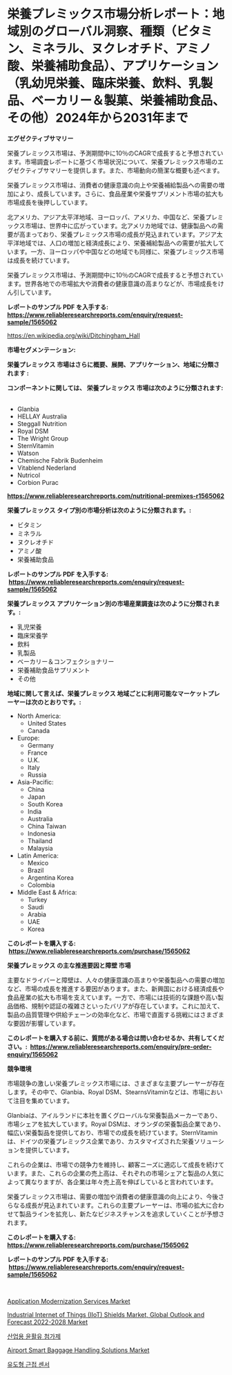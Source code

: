 <p><h1>栄養プレミックス市場分析レポート：地域別のグローバル洞察、種類（ビタミン、ミネラル、ヌクレオチド、アミノ酸、栄養補助食品）、アプリケーション（乳幼児栄養、臨床栄養、飲料、乳製品、ベーカリー＆製菓、栄養補助食品、その他）2024年から2031年まで</h1></p><p><strong>エグゼクティブサマリー</strong></p>
<p><p>栄養プレミックス市場は、予測期間中に10％のCAGRで成長すると予想されています。市場調査レポートに基づく市場状況について、栄養プレミックス市場のエグゼクティブサマリーを提供します。また、市場動向の簡潔な概要も述べます。</p><p>栄養プレミックス市場は、消費者の健康意識の向上や栄養補給製品への需要の増加により、成長しています。さらに、食品産業や栄養サプリメント市場の拡大も市場成長を後押ししています。</p><p>北アメリカ、アジア太平洋地域、ヨーロッパ、アメリカ、中国など、栄養プレミックス市場は、世界中に広がっています。北アメリカ地域では、健康製品への需要が高まっており、栄養プレミックス市場の成長が見込まれています。アジア太平洋地域では、人口の増加と経済成長により、栄養補給製品への需要が拡大しています。一方、ヨーロッパや中国などの地域でも同様に、栄養プレミックス市場は成長を続けています。</p><p>栄養プレミックス市場は、予測期間中に10％のCAGRで成長すると予想されています。世界各地での市場拡大や消費者の健康意識の高まりなどが、市場成長をけん引しています。</p></p>
<p><strong>レポートのサンプル PDF を入手する: <a href="https://www.reliableresearchreports.com/enquiry/request-sample/1565062">https://www.reliableresearchreports.com/enquiry/request-sample/1565062</a></strong></p>
<p><a href="https://en.wikipedia.org/wiki/Ditchingham_Hall">https://en.wikipedia.org/wiki/Ditchingham_Hall</a></p>
<p><strong>市場セグメンテーション:</strong></p>
<p><strong> 栄養プレミックス 市場はさらに概要、展開、アプリケーション、地域に分類されます :</strong></p>
<p><strong>コンポーネントに関しては、 栄養プレミックス 市場は次のように分類されます: &nbsp;</strong></p>
<p><ul><li>Glanbia</li><li>HELLAY Australia</li><li>Steggall Nutrition</li><li>Royal DSM</li><li>The Wright Group</li><li>SternVitamin</li><li>Watson</li><li>Chemische Fabrik Budenheim</li><li>Vitablend Nederland</li><li>Nutricol</li><li>Corbion Purac</li></ul></p>
<p><strong><a href="https://www.reliableresearchreports.com/nutritional-premixes-r1565062">https://www.reliableresearchreports.com/nutritional-premixes-r1565062</a></strong></p>
<p><strong> 栄養プレミックス タイプ別の市場分析は次のように分類されます。:</strong></p>
<p><ul><li>ビタミン</li><li>ミネラル</li><li>ヌクレオチド</li><li>アミノ酸</li><li>栄養補助食品</li></ul></p>
<p><strong>レポートのサンプル PDF を入手する: &nbsp;<a href="https://www.reliableresearchreports.com/enquiry/request-sample/1565062">https://www.reliableresearchreports.com/enquiry/request-sample/1565062</a></strong></p>
<p><strong> 栄養プレミックス アプリケーション別の市場産業調査は次のように分類されます。:</strong></p>
<p><ul><li>乳児栄養</li><li>臨床栄養学</li><li>飲料</li><li>乳製品</li><li>ベーカリー＆コンフェクショナリー</li><li>栄養補助食品サプリメント</li><li>その他</li></ul></p>
<p><strong>地域に関して言えば、栄養プレミックス 地域ごとに利用可能なマーケットプレーヤーは次のとおりです。:</strong></p>
<p><ul>
    <li>
        North America:
        <ul>
            <li>United States</li>
            <li>Canada</li>
        </ul>
    </li>
    <li>
        Europe:
        <ul>
            <li>Germany</li>
            <li>France</li>
            <li>U.K.</li>
            <li>Italy</li>
            <li>Russia</li>
        </ul>
    </li>
    <li>
        Asia-Pacific:
        <ul>
            <li>China</li>
            <li>Japan</li>
            <li>South Korea</li>
            <li>India</li>
            <li>Australia</li>
            <li>China Taiwan</li>
            <li>Indonesia</li>
            <li>Thailand</li>
            <li>Malaysia</li>
        </ul>
    </li>
    <li>
        Latin America:
        <ul>
            <li>Mexico</li>
            <li>Brazil</li>
            <li>Argentina Korea</li>
            <li>Colombia</li>
        </ul>
    </li>
    <li>
        Middle East & Africa:
        <ul>
            <li>Turkey</li>
            <li>Saudi</li>
            <li>Arabia</li>
            <li>UAE</li>
            <li>Korea</li>
        </ul>
    </li>
    </ul></p>
<p><strong>このレポートを購入する: &nbsp;<a href="https://www.reliableresearchreports.com/purchase/1565062">https://www.reliableresearchreports.com/purchase/1565062</a></strong></p>
<p><strong>栄養プレミックス の主な推進要因と障壁 市場</strong></p>
<p><p>主要なドライバーと障壁は、人々の健康意識の高まりや栄養製品への需要の増加など、市場の成長を推進する要因があります。また、新興国における経済成長や食品産業の拡大も市場を支えています。一方で、市場には技術的な課題や高い製品価格、規制や認証の複雑さといったバリアが存在しています。これに加えて、製品の品質管理や供給チェーンの効率化など、市場で直面する挑戦にはさまざまな要因が影響しています。</p></p>
<p><strong>このレポートを購入する前に、質問がある場合は問い合わせるか、共有してください。:&nbsp; <a href="https://www.reliableresearchreports.com/enquiry/pre-order-enquiry/1565062">https://www.reliableresearchreports.com/enquiry/pre-order-enquiry/1565062</a></strong></p>
<p><strong>競争環境</strong></p>
<p><p>市場競争の激しい栄養プレミックス市場には、さまざまな主要プレーヤーが存在します。その中で、Glanbia、Royal DSM、StearnsVitaminなどは、市場において注目を集めています。</p><p>Glanbiaは、アイルランドに本社を置くグローバルな栄養製品メーカーであり、市場シェアを拡大しています。Royal DSMは、オランダの栄養製品企業であり、幅広い栄養製品を提供しており、市場での成長を続けています。SternVitaminは、ドイツの栄養プレミックス企業であり、カスタマイズされた栄養ソリューションを提供しています。</p><p>これらの企業は、市場での競争力を維持し、顧客ニーズに適応して成長を続けています。また、これらの企業の売上高は、それぞれの市場シェアと製品の人気によって異なりますが、各企業は年々売上高を伸ばしていると言われています。</p><p>栄養プレミックス市場は、需要の増加や消費者の健康意識の向上により、今後さらなる成長が見込まれています。これらの主要プレーヤーは、市場の拡大に合わせて製品ラインを拡充し、新たなビジネスチャンスを追求していくことが予想されます。</p></p>
<p><strong>このレポートを購入する: &nbsp; <a href="https://www.reliableresearchreports.com/purchase/1565062">https://www.reliableresearchreports.com/purchase/1565062</a></strong></p>
<p><strong>レポートのサンプル PDF を入手する: &nbsp;<a href="https://www.reliableresearchreports.com/enquiry/request-sample/1565062">https://www.reliableresearchreports.com/enquiry/request-sample/1565062</a></strong><strong></strong></p>
<p>&nbsp;</p>
<p><p><a href="https://www.linkedin.com/pulse/application-modernization-services-market-overview-global-aviae">Application Modernization Services Market</a></p><p><a href="https://medium.com/@amyjacobi/industrial-internet-of-things-iiot-shields-market-global-outlook-and-forecast-2022-2028-market-94ca0a52cfe2">Industrial Internet of Things (IIoT) Shields Market, Global Outlook and Forecast 2022-2028 Market</a></p><p><a href="https://medium.com/@elisamohr1973/155%EC%AA%BD%EC%9C%BC%EB%A1%9C-%ED%8F%AC%ED%95%A8%EB%90%9C-%EA%B8%80%EB%A1%9C%EB%B2%8C-%EB%8F%99%ED%96%A5-%EB%B0%8F-%EB%AF%B8%EB%9E%98-%EC%84%B1%EC%9E%A5-%EC%A0%84%EB%A7%9D-2024-2031-%EC%9D%84-%EB%8B%A4%EB%A3%A8%EB%8A%94-%EC%82%B0%EC%97%85%EC%9A%A9-%EC%9C%A4%ED%99%9C%EC%9C%A0-%EC%B2%A8%EA%B0%80%EC%A0%9C-%EC%8B%9C%EC%9E%A5-%EC%97%AD%ED%95%99%EC%9D%84-%ED%83%90%EC%83%89%ED%95%A9%EB%8B%88%EB%8B%A4-c5b6ea7621f5">산업용 윤활유 첨가제</a></p><p><a href="https://issuu.com/reportprime-2/docs/airport-smart-baggage-handling-solutions-market-si">Airport Smart Baggage Handling Solutions Market</a></p><p><a href="https://medium.com/@elisamohr1973/%EC%9D%B8%EB%8D%95%ED%8B%B0%EB%B8%8C-%EA%B7%BC%EC%A0%91-%EC%84%BC%EC%84%9C-%EC%8B%9C%EC%9E%A5-2024%EB%85%84%EB%B6%80%ED%84%B0-2031%EB%85%84%EA%B9%8C%EC%A7%80%EC%9D%98-%EC%82%B0%EC%97%85-%EB%8F%99%ED%96%A5%EA%B3%BC-%EC%98%88%EC%B8%A1-dd9bc8c3b5b9">유도형 근접 센서</a></p></p>